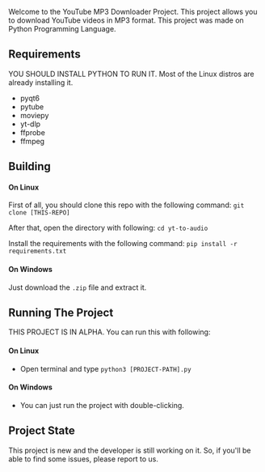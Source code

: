 Welcome to the YouTube MP3 Downloader Project.
This project allows you to download YouTube videos in MP3 format.
This project was made on Python Programming Language.

## Requirements

YOU SHOULD INSTALL PYTHON TO RUN IT.
Most of the Linux distros are already installing it.

- pyqt6
- pytube
- moviepy
- yt-dlp
- ffprobe
- ffmpeg

## Building

#### On Linux

First of all, you should clone this repo with the following command:
`git clone [THIS-REPO]`

After that, open the directory with following:
`cd yt-to-audio`

Install the requirements with the following command:
`pip install -r requirements.txt`

#### On Windows

Just download the `.zip` file and extract it.

## Running The Project

THIS PROJECT IS IN ALPHA.
You can run this with following:

#### On Linux
- Open terminal and type `python3 [PROJECT-PATH].py`
#### On Windows
- You can just run the project with double-clicking.

## Project State

This project is new and the developer is still working on it.
So, if you'll be able to find some issues, please report to us.
